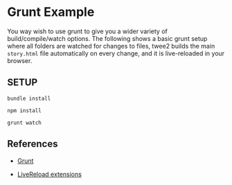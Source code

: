 # Grunt Example

You way wish to use grunt to give you a wider variety of build/compile/watch options. The following shows a basic grunt setup where all folders are watched for changes to files, twee2 builds the main `story.html` file automatically on every change, and it is live-reloaded in your browser.

## SETUP

`bundle install`  

`npm install`

`grunt watch`

## References
* [Grunt](https://gruntjs.com/getting-started)

* [LiveReload extensions](https://github.com/livereload/livereload-extensions)
